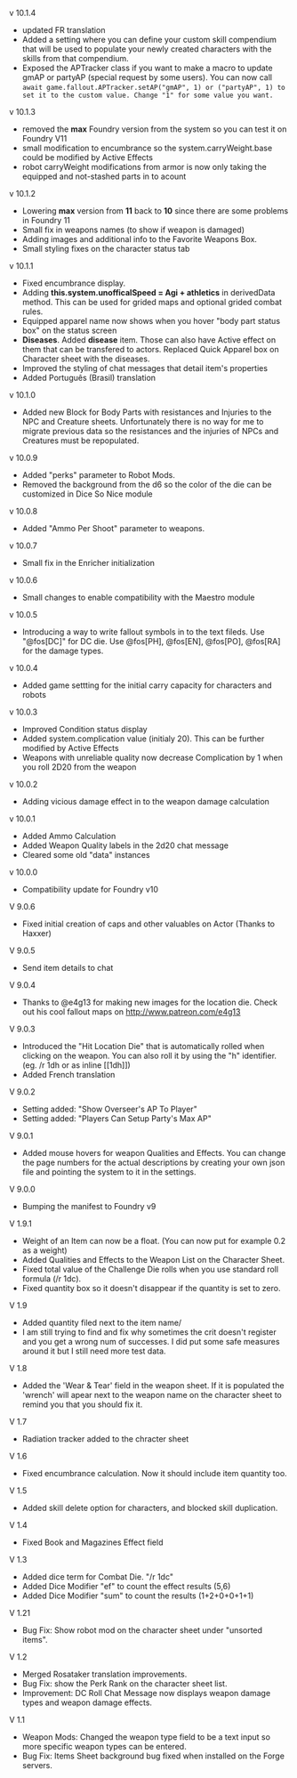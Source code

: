 v 10.1.4

- updated FR translation
- Added a setting where you can define your custom skill compendium that will be used to populate your newly created characters with the skills from that compendium.
- Exposed the APTracker class if you want to make a macro to update gmAP or partyAP (special request by some users).
You can now call 
`await game.fallout.APTracker.setAP("gmAP", 1) or ("partyAP", 1) to set it to the custom value. Change "1" for some value you want. `

v 10.1.3

- removed the **max** Foundry version from the system so you can test it on Foundry V11
- small modification to encumbrance so the system.carryWeight.base could be modified by Active Effects
- robot carryWeight modifications from armor is now only taking the equipped and not-stashed parts in to acount


v 10.1.2

- Lowering **max** version from **11** back to **10** since there are some problems in Foundry 11
- Small fix in weapons names (to show if weapon is damaged)
- Adding images and additional info to the Favorite Weapons Box.
- Small styling fixes on the character status tab


v 10.1.1

- Fixed encumbrance display.
- Adding **this.system.unofficalSpeed = Agi + athletics** in derivedData method. This can be used for grided maps and optional grided combat rules.
- Equipped apparel name now shows when you hover "body part status box" on the status screen
- **Diseases**. Added **disease** item. Those can also have Active effect on them that can be transfered to actors. Replaced Quick Apparel box on Character sheet with the diseases.
- Improved the styling of chat messages that detail item's properties
- Added Português (Brasil) translation


v 10.1.0

- Added new Block for Body Parts with resistances and Injuries to the NPC and Creature sheets. Unfortunately there is no way for me to migrate previous data so the resistances and the injuries of NPCs and Creatures must be repopulated.


v 10.0.9

- Added "perks" parameter to Robot Mods.
- Removed the background from the d6 so the color of the die can be customized in Dice So Nice module


v 10.0.8

- Added "Ammo Per Shoot" parameter to weapons.


v 10.0.7

- Small fix in the Enricher initialization


v 10.0.6

- Small changes to enable compatibility with the Maestro module


v 10.0.5

- Introducing a way to write fallout symbols in to the text fileds. Use "@fos[DC]" for DC die. Use @fos[PH], @fos[EN], @fos[PO], @fos[RA] for the damage types.


v 10.0.4

- Added game settting for the initial carry capacity for characters and robots


v 10.0.3

- Improved Condition status display
- Added system.complication value (initialy 20). This can be further modified by Active Effects
- Weapons with unreliable quality now decrease Complication by 1 when you roll 2D20 from the weapon


v 10.0.2

- Adding vicious damage effect in to the weapon damage calculation


v 10.0.1

- Added Ammo Calculation
- Added Weapon Quality labels in the 2d20 chat message
- Cleared some old "data" instances


v 10.0.0

- Compatibility update for Foundry v10


V 9.0.6

- Fixed initial creation of caps and other valuables on Actor (Thanks to Haxxer)


V 9.0.5

- Send item details to chat


V 9.0.4

- Thanks to @e4g13 for making new images for the location die. Check out his cool fallout maps on http://www.patreon.com/e4g13


V 9.0.3

- Introduced the "Hit Location Die" that is automatically rolled when clicking on the weapon. You can also roll it by using the "h" identifier. (eg. /r 1dh or as inline [[1dh]])
- Added French translation



V 9.0.2

- Setting added: "Show Overseer's AP To Player"
- Setting added: "Players Can Setup Party's Max AP"


V 9.0.1

- Added mouse hovers for weapon Qualities and Effects. You can change the page numbers for the actual descriptions by creating your own json file and pointing the system to it in the settings.

V 9.0.0

- Bumping the manifest to Foundry v9


V 1.9.1

- Weight of an Item can now be a float. (You can now put for example 0.2 as a weight)
- Added Qualities and Effects to the Weapon List on the Character Sheet.
- Fixed total value of the Challenge Die rolls when you use standard roll formula (/r 1dc).
- Fixed quantity box so it doesn't disappear if the quantity is set to zero.


V 1.9

- Added quantity filed next to the item name/
- I am still trying to find and fix why sometimes the crit doesn't register and you get a wrong num of successes. I did put some safe measures around it but I still need more test data.

V 1.8

- Added the 'Wear & Tear' field in the weapon sheet. If it is populated the 'wrench' will apear next to the weapon name on the character sheet to remind you that you should fix it.

V 1.7

- Radiation tracker added to the chracter sheet

V 1.6

- Fixed encumbrance calculation. Now it should include item quantity too.

V 1.5

- Added skill delete option for characters, and blocked skill duplication.

V 1.4

- Fixed Book and Magazines Effect field

V 1.3

- Added dice term for Combat Die. "/r 1dc"
- Added Dice Modifier "ef" to count the effect results (5,6)
- Added Dice Modifier "sum" to count the results (1+2+0+0+1+1)

V 1.21

- Bug Fix: Show robot mod on the character sheet under "unsorted items".

V 1.2

- Merged Rosataker translation improvements.
- Bug Fix: show the Perk Rank on the character sheet list.
- Improvement: DC Roll Chat Message now displays weapon damage types and weapon damage effects.

V 1.1

- Weapon Mods: Changed the weapon type field to be a text input so more specific weapon types can be entered.
- Bug Fix: Items Sheet background bug fixed when installed on the Forge servers.
